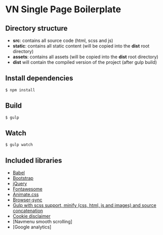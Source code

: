 # VN Single Page Boilerplate

## Directory structure

- **src**: contains all source code (html, scss and js)
- **static**: contains all static content (will be copied into the **dist** root directory)
- **assets**: contains all assets (will be copied into the **dist** root directory)
- **dist** will contain the compiled version of the project (after gulp build)

## Install dependencies

```
$ npm install
```

## Build

```
$ gulp
```

## Watch

```
$ gulp watch
```

## Included libraries

- [Babel](https://babeljs.io)
- [Bootstrap](https://getbootstrap.com)
- [jQuery](https://jquery.com)
- [Fontawesome](https://fontawesome.com/?from=io)
- [Animate.css](https://daneden.github.io/animate.css/)
- [Browser-sync](https://www.browsersync.io)
- [Gulp with scss support, minify (css, html, js and images) and source concatenation](https://www.browsersync.io)
- [Cookie disclaimer](https://github.com/Wruczek/Bootstrap-Cookie-Alert)
- [Navmenu smooth scrolling]
- [Google analytics]
